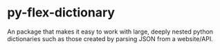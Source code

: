 # py-flex-dictionary
An package that makes it easy to work with large, deeply nested python dictionaries such as those created by parsing JSON from a website/API. 
